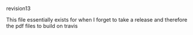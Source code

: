 revision13

This file essentially exists for when I forget to take a release and therefore the pdf files to build on travis